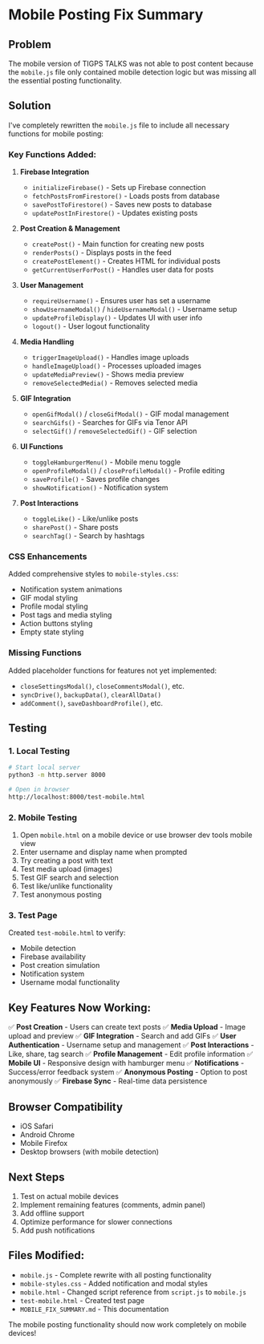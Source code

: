 # Mobile Posting Fix Summary

## Problem
The mobile version of TIGPS TALKS was not able to post content because the `mobile.js` file only contained mobile detection logic but was missing all the essential posting functionality.

## Solution
I've completely rewritten the `mobile.js` file to include all necessary functions for mobile posting:

### Key Functions Added:
1. **Firebase Integration**
   - `initializeFirebase()` - Sets up Firebase connection
   - `fetchPostsFromFirestore()` - Loads posts from database
   - `savePostToFirestore()` - Saves new posts to database
   - `updatePostInFirestore()` - Updates existing posts

2. **Post Creation & Management**
   - `createPost()` - Main function for creating new posts
   - `renderPosts()` - Displays posts in the feed
   - `createPostElement()` - Creates HTML for individual posts
   - `getCurrentUserForPost()` - Handles user data for posts

3. **User Management**
   - `requireUsername()` - Ensures user has set a username
   - `showUsernameModal()` / `hideUsernameModal()` - Username setup
   - `updateProfileDisplay()` - Updates UI with user info
   - `logout()` - User logout functionality

4. **Media Handling**
   - `triggerImageUpload()` - Handles image uploads
   - `handleImageUpload()` - Processes uploaded images
   - `updateMediaPreview()` - Shows media preview
   - `removeSelectedMedia()` - Removes selected media

5. **GIF Integration**
   - `openGifModal()` / `closeGifModal()` - GIF modal management
   - `searchGifs()` - Searches for GIFs via Tenor API
   - `selectGif()` / `removeSelectedGif()` - GIF selection

6. **UI Functions**
   - `toggleHamburgerMenu()` - Mobile menu toggle
   - `openProfileModal()` / `closeProfileModal()` - Profile editing
   - `saveProfile()` - Saves profile changes
   - `showNotification()` - Notification system

7. **Post Interactions**
   - `toggleLike()` - Like/unlike posts
   - `sharePost()` - Share posts
   - `searchTag()` - Search by hashtags

### CSS Enhancements
Added comprehensive styles to `mobile-styles.css`:
- Notification system animations
- GIF modal styling
- Profile modal styling
- Post tags and media styling
- Action buttons styling
- Empty state styling

### Missing Functions
Added placeholder functions for features not yet implemented:
- `closeSettingsModal()`, `closeCommentsModal()`, etc.
- `syncDrive()`, `backupData()`, `clearAllData()`
- `addComment()`, `saveDashboardProfile()`, etc.

## Testing

### 1. Local Testing
```bash
# Start local server
python3 -m http.server 8000

# Open in browser
http://localhost:8000/test-mobile.html
```

### 2. Mobile Testing
1. Open `mobile.html` on a mobile device or use browser dev tools mobile view
2. Enter username and display name when prompted
3. Try creating a post with text
4. Test media upload (images)
5. Test GIF search and selection
6. Test like/unlike functionality
7. Test anonymous posting

### 3. Test Page
Created `test-mobile.html` to verify:
- Mobile detection
- Firebase availability
- Post creation simulation
- Notification system
- Username modal functionality

## Key Features Now Working:
✅ **Post Creation** - Users can create text posts
✅ **Media Upload** - Image upload and preview
✅ **GIF Integration** - Search and add GIFs
✅ **User Authentication** - Username setup and management
✅ **Post Interactions** - Like, share, tag search
✅ **Profile Management** - Edit profile information
✅ **Mobile UI** - Responsive design with hamburger menu
✅ **Notifications** - Success/error feedback system
✅ **Anonymous Posting** - Option to post anonymously
✅ **Firebase Sync** - Real-time data persistence

## Browser Compatibility
- iOS Safari
- Android Chrome
- Mobile Firefox
- Desktop browsers (with mobile detection)

## Next Steps
1. Test on actual mobile devices
2. Implement remaining features (comments, admin panel)
3. Add offline support
4. Optimize performance for slower connections
5. Add push notifications

## Files Modified:
- `mobile.js` - Complete rewrite with all posting functionality
- `mobile-styles.css` - Added notification and modal styles
- `mobile.html` - Changed script reference from `script.js` to `mobile.js`
- `test-mobile.html` - Created test page
- `MOBILE_FIX_SUMMARY.md` - This documentation

The mobile posting functionality should now work completely on mobile devices! 